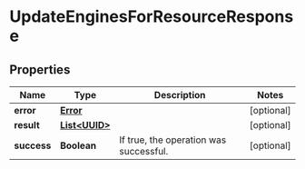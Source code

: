 

# UpdateEnginesForResourceResponse

## Properties

Name | Type | Description | Notes
------------ | ------------- | ------------- | -------------
**error** | [**Error**](Error.md) |  |  [optional]
**result** | [**List&lt;UUID&gt;**](UUID.md) |  |  [optional]
**success** | **Boolean** | If true, the operation was successful. |  [optional]



